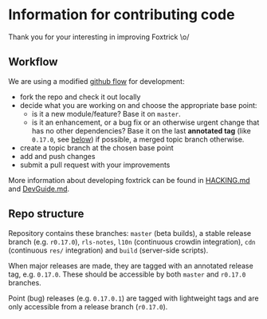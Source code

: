# Information for contributing code
Thank you for your interesting in improving Foxtrick \o/

## Workflow
We are using a modified [github flow](https://guides.github.com/introduction/flow/index.html) for development:
* fork the repo and check it out locally
* decide what you are working on and choose the appropriate base point:
  * is it a new module/feature? Base it on `master`.
  * is it an enhancement, or a bug fix or an otherwise urgent change that has no other dependencies? Base it on the last **annotated tag** (like `0.17.0`, see [below](#repo-structure)) if possible, a merged topic branch otherwise.
* create a topic branch at the chosen base point
* add and push changes
* submit a pull request with your improvements

More information about developing foxtrick can be found in [HACKING.md](../HACKING.md) and [DevGuide.md](../maintainer/DevGuide.md).

## Repo structure
Repository contains these branches: `master` (beta builds), a stable release branch (e.g. `r0.17.0`), `rls-notes`, `l10n` (continuous crowdin integration), `cdn` (continuous `res/` integration) and `build` (server-side scripts).

When major releases are made, they are tagged with an annotated release tag, e.g. `0.17.0`. These should be accessible by both `master` and `r0.17.0` branches.

Point (bug) releases (e.g. `0.17.0.1`) are tagged with lightweight tags and are only accessible from a release branch (`r0.17.0`).
